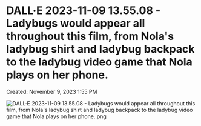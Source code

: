 # DALL·E 2023-11-09 13.55.08 - Ladybugs would appear all throughout this film, from Nola's ladybug shirt and ladybug backpack to the ladybug video game that Nola plays on her phone.

Created: November 9, 2023 1:55 PM

![DALL·E 2023-11-09 13.55.08 - Ladybugs would appear all throughout this film, from Nola's ladybug shirt and ladybug backpack to the ladybug video game that Nola plays on her phone..png](DALL%C2%B7E%202023-11-09%2013%2055%2008%20-%20Ladybugs%20would%20appear%20cd217ffcb6624732a27ad9bf11b49ab4/DALLE_2023-11-09_13.55.08_-_Ladybugs_would_appear_all_throughout_this_film_from_Nolas_ladybug_shirt_and_ladybug_backpack_to_the_ladybug_video_game_that_Nola_plays_on_her_phone..png)